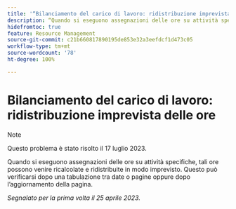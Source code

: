```yaml
---
title: '“Bilanciamento del carico di lavoro: ridistribuzione imprevista delle ore”'
description: “Quando si eseguono assegnazioni delle ore su attività specifiche, tali ore possono venire ricalcolate e ridistribuite in modo imprevisto. Questo può verificarsi dopo una tabulazione tra date o pagine oppure dopo l’aggiornamento della pagina.”
hidefromtoc: true
feature: Resource Management
source-git-commit: c21b660817890195de853e32a3eefdcf1d473c05
workflow-type: tm+mt
source-wordcount: '78'
ht-degree: 100%

---
```



# Bilanciamento del carico di lavoro: ridistribuzione imprevista delle ore

>[!NOTE]
>
>Questo problema è stato risolto il 17 luglio 2023.

Quando si eseguono assegnazioni delle ore su attività specifiche, tali ore possono venire ricalcolate e ridistribuite in modo imprevisto. Questo può verificarsi dopo una tabulazione tra date o pagine oppure dopo l’aggiornamento della pagina.

_Segnalato per la prima volta il 25 aprile 2023._

